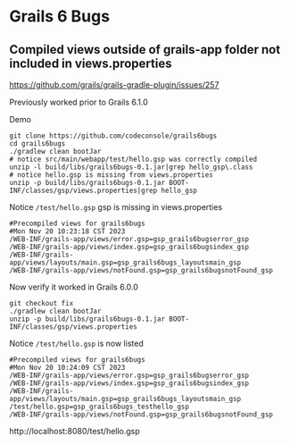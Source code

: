 # Grails 6 Bugs 

## Compiled views outside of grails-app folder not included in views.properties

https://github.com/grails/grails-gradle-plugin/issues/257

Previously worked prior to Grails 6.1.0

Demo
```
git clone https://github.com/codeconsole/grails6bugs
cd grails6bugs
./gradlew clean bootJar
# notice src/main/webapp/test/hello.gsp was correctly compiled
unzip -l build/libs/grails6bugs-0.1.jar|grep hello_gsp\.class
# notice hello.gsp is missing from views.properties
unzip -p build/libs/grails6bugs-0.1.jar BOOT-INF/classes/gsp/views.properties|grep hello_gsp
```

Notice `/test/hello.gsp` gsp is missing in views.properties
```
#Precompiled views for grails6bugs
#Mon Nov 20 10:23:18 CST 2023
/WEB-INF/grails-app/views/error.gsp=gsp_grails6bugserror_gsp
/WEB-INF/grails-app/views/index.gsp=gsp_grails6bugsindex_gsp
/WEB-INF/grails-app/views/layouts/main.gsp=gsp_grails6bugs_layoutsmain_gsp
/WEB-INF/grails-app/views/notFound.gsp=gsp_grails6bugsnotFound_gsp
```

Now verify it worked in Grails 6.0.0
```
git checkout fix
./gradlew clean bootJar
unzip -p build/libs/grails6bugs-0.1.jar BOOT-INF/classes/gsp/views.properties
```

Notice `/test/hello.gsp` is now listed 
```
#Precompiled views for grails6bugs
#Mon Nov 20 10:24:09 CST 2023
/WEB-INF/grails-app/views/error.gsp=gsp_grails6bugserror_gsp
/WEB-INF/grails-app/views/index.gsp=gsp_grails6bugsindex_gsp
/WEB-INF/grails-app/views/layouts/main.gsp=gsp_grails6bugs_layoutsmain_gsp
/test/hello.gsp=gsp_grails6bugs_testhello_gsp
/WEB-INF/grails-app/views/notFound.gsp=gsp_grails6bugsnotFound_gsp
```

http://localhost:8080/test/hello.gsp



